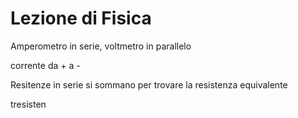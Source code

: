 # Lezione di Fisica

Amperometro in serie, voltmetro in parallelo

corrente da + a -

Resitenze in serie si sommano per trovare la resistenza equivalente


tresisten
<!--stackedit_data:
eyJoaXN0b3J5IjpbNDc1NzQ0MzQzXX0=
-->